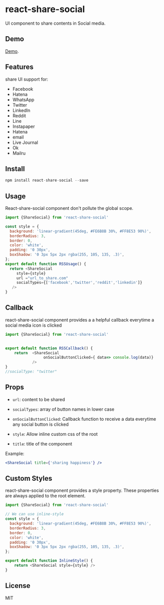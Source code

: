 # react-share-social

UI component to share contents in Social media.


## Demo

[Demo](https://react-share-social.github.io/react-share-social/).


## Features

share UI support for:
  - Facebook
  - Hatena
  - WhatsApp
  - Twitter 
  - LinkedIn 
  - Reddit 
  - Line 
  - Instapaper
  - Hatena
  - email  
  - Live Journal
  - Ok
  - Mailru

  
## Install

```js
npm install react-share-social --save
``` 
## Usage

React-share-social component don't pollute the global scope.

```js
import {ShareSocial} from 'react-share-social' 

const style = {
  background: 'linear-gradient(45deg, #FE6B8B 30%, #FF8E53 90%)',
  borderRadius: 3,
  border: 0,
  color: 'white',
  padding: '0 30px',
  boxShadow: '0 3px 5px 2px rgba(255, 105, 135, .3)',
};
export default function RSSUsage() {
  return <ShareSocial 
     style={style}
     url ="url_to_share.com"
     socialTypes={['facebook','twitter','reddit','linkedin']}
   />
}


```
## Callback

 react-share-social component provides a a helpful callback everytime a social media icon is clicked

```js
import {ShareSocial} from 'react-share-social' 
 

export default function RSSCallback() { 
    return  <ShareSocial  
                 onSocialButtonClicked={ data=> console.log(data)}    
            />
}
//socialType: "twitter"
```
## Props

- `url`: content to be shared 

- `socialTypes`: array of button names in lower case

- `onSocialButtonClicked`: Callback function to receive a data everytime any social button is clicked

- `style`: Allow inline custom css of the root

- `title`: title of the component

Example:

```jsx
<ShareSocial title={'sharing happiness'} />
```
## Custom Styles

 react-share-social component provides a style property. These properties are always applied to the root element.

```js
import {ShareSocial} from 'react-share-social' 

// We can use inline-style
const style = {
  background: 'linear-gradient(45deg, #FE6B8B 30%, #FF8E53 90%)',
  borderRadius: 3,
  border: 0,
  color: 'white',
  padding: '0 30px',
  boxShadow: '0 3px 5px 2px rgba(255, 105, 135, .3)',
};

export default function InlineStyle() { 
    return <ShareSocial style={style} />
}
```

## License

MIT

